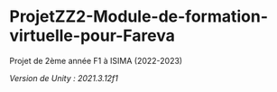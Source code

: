 # ProjetZZ2-Module-de-formation-virtuelle-pour-Fareva
Projet de 2ème année F1 à ISIMA (2022-2023)

_Version de Unity : 2021.3.12f1_